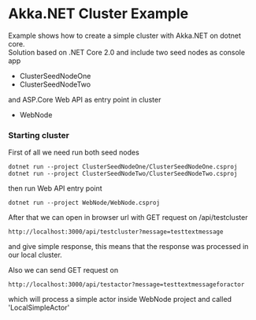 # Akka.NET Cluster Example

Example shows how to create a simple cluster with Akka.NET on dotnet core.  
Solution based on .NET Core 2.0 and include two seed nodes as console app 

* ClusterSeedNodeOne
* ClusterSeedNodeTwo

and ASP.Core Web API as entry point in cluster
* WebNode

### Starting cluster

First of all we need run both seed nodes

```
dotnet run --project ClusterSeedNodeOne/ClusterSeedNodeOne.csproj
dotnet run --project ClusterSeedNodeTwo/ClusterSeedNodeTwo.csproj
```

then run Web API entry point

```
dotnet run --project WebNode/WebNode.csproj
```

After that we can open in browser url with GET request on /api/testcluster
```
http://localhost:3000/api/testcluster?message=testtextmessage
```
and give simple response, this means that the response was processed in our local cluster.

Also we can send GET request on 
```
http://localhost:3000/api/testactor?message=testtextmessageforactor
```
which will process a simple actor inside WebNode project and called 'LocalSimpleActor'
